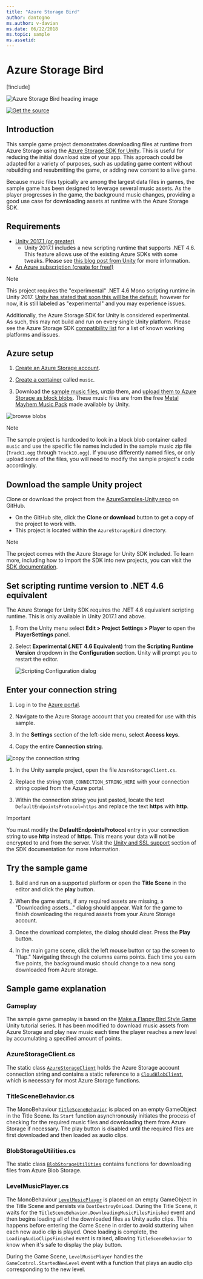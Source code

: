 ```yaml
---
title: "Azure Storage Bird"
author: dantogno
ms.author: v-davian
ms.date: 06/22/2018
ms.topic: sample
ms.assetid:
---
```

# Azure Storage Bird

[!include[](~/includes/header.md)]

![Azure Storage Bird heading image](media/azstbird_title-screen.png)

[![Get the source](https://docs.microsoft.com/en-us/sandbox/media/buttons/source2.png)](https://aka.ms/azsamples-unity)

## Introduction

This sample game project demonstrates downloading files at runtime from Azure Storage using the [Azure Storage SDK for Unity]( https://aka.ms/azstoragegamedev). This is useful for reducing the initial download size of your app. This approach could be adapted for a variety of purposes, such as updating game content without rebuilding and resubmitting the game, or adding new content to a live game.

Because music files typically are among the largest data files in games, the sample game has been designed to leverage several music assets. As the player progresses in the game, the background music changes, providing a good use case for downloading assets at runtime with the Azure Storage SDK.

## Requirements

* [Unity 2017.1 (or greater)](https://unity3d.com/)
  * Unity 2017.1 includes a new scripting runtime that supports .NET 4.6. This feature allows use of the existing Azure SDKs with some tweaks.  Please see [this blog post from Unity](https://blogs.unity3d.com/2017/07/11/introducing-unity-2017/) for more information.
* [An Azure subscription (create for free!)](https://aka.ms/azfreegamedev)

> [!NOTE]
> This project requires the "experimental" .NET 4.6 Mono scripting runtime in Unity 2017. [Unity has stated that soon this will be the default](https://forum.unity3d.com/threads/future-plans-for-the-mono-runtime-upgrade.464327/), however for now, it is still labeled as "experimental" and you may experience issues.
>
> Additionally, the Azure Storage SDK for Unity is considered experimental. As such, this may not build and run on every single Unity platform.  Please see the Azure Storage SDK [compatibility list](https://docs.microsoft.com/en-us/sandbox/gamedev/unity/azure-storage-unity#compatibility) for a list of known working platforms and issues.

## Azure setup

1. [Create an Azure Storage account](https://docs.microsoft.com/en-us/azure/storage/common/storage-quickstart-create-account?tabs=portal).

1. [Create a container](https://docs.microsoft.com/en-us/azure/storage/blobs/storage-quickstart-blobs-portal#create-a-container) called `music`.

1. Download the [sample music files](https://github.com/dantogno/azure-storage-bird/blob/master/Metal%20Mayhem%20Music%20Pack.zip), unzip them, and [upload them to Azure Storage as block blobs](https://docs.microsoft.com/en-us/azure/storage/blobs/storage-quickstart-blobs-portal#upload-a-block-blob). These music files are from the free [Metal Mayhem Music Pack](https://assetstore.unity.com/packages/audio/music/metal-mayhem-music-pack-19233) made available by Unity.

![browse blobs](media/azstbird_blobs.png)

> [!NOTE]
> The sample project is hardcoded to look in a block blob container called `music` and use the specific file names included in the sample music zip file (`Track1.ogg` through `Track10.ogg`). If you use differently named files, or only upload some of the files, you will need to modify the sample project's code accordingly.

## Download the sample Unity project

Clone or download the project from the [AzureSamples-Unity repo](https://aka.ms/azsamples-unity) on GitHub.

* On the GitHub site, click the **Clone or download** button to get a copy of the project to work with.
* This project is located within the `AzureStorageBird` directory.

> [!NOTE]
> The project comes with the Azure Storage for Unity SDK included. To learn more, including how to import the SDK into new projects, you can visit the [SDK documentation](https://aka.ms/azstoragegamedev).

## Set scripting runtime version to .NET 4.6 equivalent

The Azure Storage for Unity SDK requires the .NET 4.6 equivalent scripting runtime. This is only available in Unity 2017.1 and above.

1. From the Unity menu select **Edit > Project Settings > Player** to open the **PlayerSettings** panel.

1. Select **Experimental (.NET 4.6 Equivalent)** from the **Scripting Runtime Version** dropdown in the **Configuration** section. Unity will prompt you to restart the editor.

   ![Scripting Configuration dialog](media/azstbird_unity-player-config.png)

## Enter your connection string

1. Log in to the [Azure portal](http://portal.azure.com).

1. Navigate to the Azure Storage account that you created for use with this sample.

1. In the **Settings** section of the left-side menu, select **Access keys**.

1. Copy the entire **Connection string**.

![copy the connection string](media/azstbird_connectionstring.png)

1. In the Unity sample project, open the file `AzureStorageClient.cs`.

1. Replace the string `YOUR_CONNECTION_STRING_HERE` with your connection string copied from the Azure portal.

1. Within the connection string you just pasted, locate the text `DefaultEndpointsProtocol=https` and replace the text **https** with **http**.

> [!IMPORTANT]
> You must modify the **DefaultEndpointsProtocol** entry in your connection string to use **http** instead of **https**. This means your data will not be encrypted to and from the server. Visit the [Unity and SSL support](https://docs.microsoft.com/en-us/sandbox/gamedev/unity/azure-storage-unity#unity-and-ssl-support) section of the SDK documentation for more information.

## Try the sample game

1. Build and run on a supported platform or open the **Title Scene** in the editor and click the **play** button.

1. When the game starts, if any required assets are missing, a "Downloading assets..." dialog should appear. Wait for the game to finish downloading the required assets from your Azure Storage account.

1. Once the download completes, the dialog should clear. Press the **Play** button.

1. In the main game scene, click the left mouse button or tap the screen to "flap." Navigating through the columns earns points. Each time you earn five points, the background music should change to a new song downloaded from Azure storage.

## Sample game explanation

### Gameplay

The sample game gameplay is based on the [Make a Flappy Bird Style Game](https://unity3d.com/learn/tutorials/topics/2d-game-creation/project-goals?playlist=17093) Unity tutorial series. It has been modified to download music assets from Azure Storage and play new music each time the player reaches a new level by accumulating a specified amount of points.

### AzureStorageClient.cs

The static class [`AzureStorageClient`](https://github.com/BrianPeek/AzureSamples-Unity/blob/master/AzureStorageBird/Assets/Azure%20Storage%20Bird%20Sample%20Assets/Scripts/AzureStorageClient.cs) holds the Azure Storage account connection string and contains a static reference to a [`CloudBlobClient`](https://docs.microsoft.com/en-us/dotnet/api/microsoft.windowsazure.storage.blob.cloudblobclient?view=azure-dotnet), which is necessary for most Azure Storage functions.

### TitleSceneBehavior.cs

The MonoBehaviour [`TitleSceneBehavior`](https://github.com/BrianPeek/AzureSamples-Unity/blob/master/AzureStorageBird/Assets/Azure%20Storage%20Bird%20Sample%20Assets/Scripts/TitleSceneBehavior.cs) is placed on an empty GameObject in the Title Scene. Its `Start` function asynchronously initiates the process of checking for the required music files and downloading them from Azure Storage if necessary. The play button is disabled until the required files are first downloaded and then loaded as audio clips.

### BlobStorageUtilities.cs

The static class [`BlobStorageUtilities`](https://github.com/BrianPeek/AzureSamples-Unity/blob/master/AzureStorageBird/Assets/Azure%20Storage%20Bird%20Sample%20Assets/Scripts/BlobStorageUtilities.cs) contains functions for downloading files from Azure Blob Storage.

### LevelMusicPlayer.cs

The MonoBehaviour [`LevelMusicPlayer`](https://github.com/BrianPeek/AzureSamples-Unity/blob/master/AzureStorageBird/Assets/Azure%20Storage%20Bird%20Sample%20Assets/Scripts/LevelMusicPlayer.cs) is placed on an empty GameObject in the Title Scene and persists via `DontDestroyOnLoad`. During the Title Scene, it waits for the `TitleSceneBehavior.DownloadingMusicFilesFinished` event and then begins loading all of the downloaded files as Unity audio clips. This happens before entering the Game Scene in order to avoid stuttering when each new audio clip is played. Once loading is complete, the `LoadingAudioClipsFinished` event is raised, allowing `TitleSceneBehavior` to know when it's safe to display the play button.

During the Game Scene, `LevelMusicPlayer` handles the `GameControl.StartedNewLevel` event with a function that plays an audio clip corresponding to the new level.